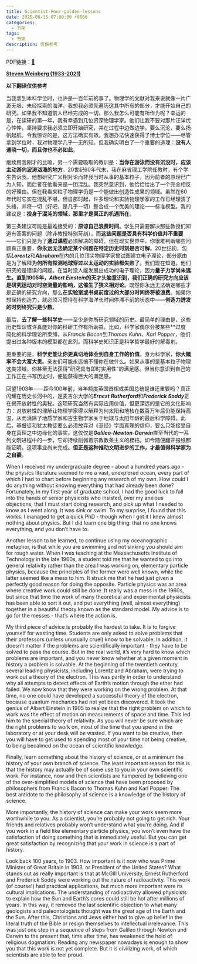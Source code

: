 ```yaml
---
title: Scientist-Four-golden-lessons
date: 2025-06-15 07:00:00 +0800
categories:
  - 书架
tags:
  - 书架
description: 仅供参考
---
```


PDF链接：[🔗](https://moodle2.units.it/pluginfile.php/292127/mod_resource/content/1/4gold_less_weimberg.pdf)

**[Steven Weinberg (1933-2021)](https://www.nobelprize.org/prizes/physics/1979/weinberg/biographical/)**

**以下翻译仅供参考**

当我拿到本科学位时，也许是一百年前的事了。物理学的文献对我来说就像一片广袤无垠、未经探索的海洋。我想我必须先遍历这其中所有的部分，才能开始自己的研究。如果我不知道前人已经完成的一切，那么我怎么可能有所作为呢？幸运的是，在读研的第一年，我有幸遇到几位资深物理学家。他们让我不要对那片汪洋忧心忡忡，坚持要求我必须立即开始研究，并在过程中边做边学。要么沉沦，要么扬帆起航。令我惊讶的是，这方法确实有效。我想办法快速获得了博士学位——尽管拿到学位时，我对物理学几乎一无所知。但我确实明白了一个重要的道理：**没有人通晓一切，而且你也不必如此**。

继续用我刚才的比喻，另一个需要吸取的教训是：**当你在游泳而没有沉没时，应该主动游向波涛汹涌的地方**。20世纪60年代末，我在麻省理工学院任教时，有个学生告诉我，他想研究广义相对论而非我当时从事的基本粒子，因为前者的原理已广为人知，而后者在他看来是一团混乱。我突然意识到，他恰恰给出了一个完全相反的好理由。但在我看来粒子物理学仍是一个能做出创造性成果的领域。虽然在60年代时它实在混乱不堪，但自那时起，许多理论和实验物理学家的工作已经理清了头绪，并将一切（好吧，是几乎一切）整合成一个优美的理论——标准模型。我的建议是：**投身于混沌的领域，那里才是真正的机遇所在**。

第三条建议可能是最难接受的：**原谅自己浪费时间**。学生只需要解决那些教授们知道有答案的问题（除非教授特别苛刻）。而**这些问题是否具有科学价值并不重要**——它们只是为了**通过课程**必须解决的障碍。但在现实世界中，你很难判断哪些问题真正重要，**你永远无法确定某个问题在特定历史时刻是否可解**。20世纪初，包括***Lorentz***和***Abraham***在内的几位顶尖物理学家曾试图建立电子理论，部分原由是为了解释**为何所有探测地球穿过以太运动的实验都失败了**。我们现在知道，他们研究的是错误的问题。在当时没人能发展出成功的电子理论，因为**量子力学尚未诞生。直到1905年，*Albert Einstein*的天才头脑意识到，我们正确的研究方向应该是研究运动对时空测量的影响，这催生了狭义相对论**。既然你永远无法确定哪些才是正确的研究方向，那么**在实验室或书桌前度过的大部分时间终将被浪费**。如果你想保持创造力，就必须习惯待在科学海洋长时间停滞不前的状态中——**创造力迸发的时刻终究只是少数**。

最后，**去了解一些科学史**——至少是你所研究领域的历史。最简单的理由是，这些历史知识或许真能对你的科研工作有所助益。比如，科学家偶尔会被某些**过度简化的科学理论所束缚，从*Francis Bacon*到*Thomas Kuhn*、*Karl Popper*，他们提出过各种版本的模型都在此列。而科学史知识正是科学哲学最好的解毒剂。

更重要的是，**科学史能让你更真切地体会到自身工作的价值**。身为科学家，**你大概率不会大富大贵**。亲友们可能永远搞不懂你在做什么。如果从事的是基本粒子物理这类领域，你甚至无法获得"研究具有即时实用性"的满足感。但当你意识到自己的工作正在书写历史时，便能获得巨大的满足感。

回望1903年——距今100年前，当年额度英国首相或美国总统是谁还重要吗？真正闪耀在历史长河中的，是麦吉尔大学的***Ernest Rutherford***和***Frederick Soddy***正在揭开放射性的奥秘。这项研究当然有实际应用价值，但更深远的是它的文化影响力：对放射性的理解让物理学家得以解释为何太阳和地核在数百万年后仍能保持高温，从而消除了地质学家和古生物学家关于地球与太阳年龄的最后科学障碍。此后，基督徒和犹太教徒要么必须放弃对《圣经》字面真理的信仰，要么只能接受自身在真理之中边缘化的事实。这仅仅是***Galileo***-***Newton***-***Darwin***直至当代的一系列文明进程中的一步，它却持续削弱着宗教教条主义的桎梏。如今随便翻开报纸都能证明，这项事业尚未完成。**但正是这种推动文明进步的工作，才最值得科学家为之自豪**。


When I received my undergraduate degree - about a hundred years ago - the physics literature
seemed to me a vast, unexplored ocean, every part of which I had to chart before beginning any
research of my own. How could I do anything without knowing everything that had already been done? Fortunately, in my first year of graduate school, I had the good luck to fall into the hands of senior physicists who insisted, over my anxious objections, that I must start doing research, and pick up what I needed to know as I went along. It was sink or swim. To my surprise, I found that this works. I managed to get a quick PhD - though when I got it I knew almost nothing about physics. But I did learn one big thing: that no one knows everything, and you don’t have to.

Another lesson to be learned, to continue using my oceanographic metaphor, is that while you are swimming and not sinking you should aim for rough water. When I was teaching at the
Massachusetts Institute of Technology in the late 1960s, a student told me that he wanted to go into general relativity rather than the area I was working on, elementary particle physics, because the principles of the former were well known, while the latter seemed like a mess to him. It struck me that he had just given a perfectly good reason for doing the opposite. Particle physics was an area where creative work could still be done. It really was a mess in the 1960s, but since that time the work of many theoretical and experimental physicists has been able to sort it out, and put everything (well, almost everything) together in a beautiful theory known as the standard model. My advice is to go for the messes - that’s where the action is.

My third piece of advice is probably the hardest to take. It is to forgive yourself for wasting time.
Students are only asked to solve problems that their professors (unless unusually cruel) know to be solvable. In addition, it doesn’t matter if the problems are scientifically important - they have to be solved to pass the course. But in the real world, it’s very hard to know which problems are important, and you never know whether at a given moment in history a problem is solvable. At the beginning of the twentieth century, several leading physicists, including Lorentz and Abraham, were trying to work out a theory of the electron. This was partly in order to understand why all attempts to detect effects of Earth’s motion through the ether had failed. We now know that they were working on the wrong problem. At that time, no one could have developed a successful theory of the electron, because quantum mechanics had not yet been discovered. It took the genius of Albert Einstein in 1905 to realize that the right problem on which to work was the effect of motion on measurements of space and time. This led him to the special theory of relativity. As you will never be sure which are the right problems to work on, most of the time that you spend in the laboratory or at your desk will be wasted. If you want to be creative, then you will have to get used to spending most of your time not being creative, to being becalmed on the ocean of scientific knowledge.

Finally, learn something about the history of science, or at a minimum the history of your own
branch of science. The least important reason for this is that the history may actually be of some use to you in your own scientific work. For instance, now and then scientists are hampered by believing one of the over-simplified models of science that have been proposed by philosophers from Francis Bacon to Thomas Kuhn and Karl Popper. The best antidote to the philosophy of science is a knowledge of the history of science.

More importantly, the history of science can make your work seem more worthwhile to you. As a
scientist, you’re probably not going to get rich. Your friends and relatives probably won’t
understand what you’re doing. And if you work in a field like elementary particle physics, you
won’t even have the satisfaction of doing something that is immediately useful. But you can get
great satisfaction by recognizing that your work in science is a part of history.

Look back 100 years, to 1903. How important is it now who was Prime Minister of Great Britain in 1903, or President of the United States? What stands out as really important is that at McGill
University, Ernest Rutherford and Frederick Soddy were working out the nature of radioactivity.
This work (of course!) had practical applications, but much more important were its cultural
implications. The understanding of radioactivity allowed physicists to explain how the Sun and
Earth’s cores could still be hot after millions of years. In this way, it removed the last scientific
objection to what many geologists and paleontologists thought was the great age of the Earth and the Sun. After this, Christians and Jews either had to give up belief in the literal truth of the Bible or resign themselves to intellectual irrelevance. This was just one step in a sequence of steps from Galileo through Newton and Darwin to the present that, time after time, has weakened the hold of religious dogmatism. Reading any newspaper nowadays is enough to show you that this work is not yet complete. But it is civilizing work, of which scientists are able to feel proud.